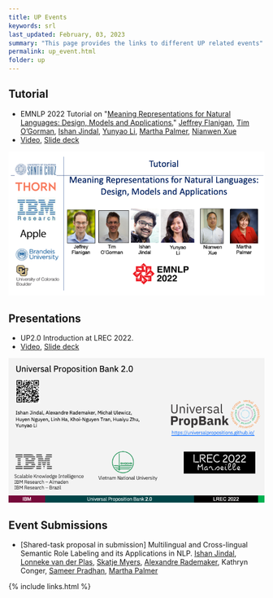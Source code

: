 ```yaml
---
title: UP Events
keywords: srl
last_updated: February, 03, 2023
summary: "This page provides the links to different UP related events"
permalink: up_event.html
folder: up
---
```




## Tutorial
- EMNLP 2022 Tutorial on "[Meaning Representations for Natural Languages: Design, Models and Applications.](https://aclanthology.org/2022.emnlp-tutorials.1/)" [Jeffrey Flanigan](https://jflanigan.github.io/), [Tim O’Gorman](https://timjogorman.github.io/), [Ishan Jindal](https://ijindal.github.io/), [Yunyao Li](https://yunyaoli.github.io/),  [Martha Palmer](https://www.colorado.edu/faculty/palmer-martha), [Nianwen Xue](https://www.cs.brandeis.edu/~xuen/)
- [Video](https://underline.io/events/342/posters/12864/poster/67463-meaning-representations-for-natural-languages-design-models-and-applications), [Slide deck](https://drive.google.com/file/d/1LS6q5VRsERD7nWX4vlQVmoz0ksfAWPL7/view?usp=sharing)

<p align="center">
   <img src="https://github.com/UniversalPropositions/universalpropositions.github.io/blob/main/pdf/2020_EMNLP_T1_Meaning_Representations_for_Natural_Languages.png" alt="[emnlpT1]"/>
</p>

## Presentations

- UP2.0 Introduction at LREC 2022. 
- [Video](https://s3.eu-west-2.wasabisys.com/lrec2022/sessions/1089.mp4), [Slide deck](https://github.com/UniversalPropositions/universalpropositions.github.io/blob/main/pdf/2022_06_20_UP2.0.pdf)
<p align="center">
   <img src="https://github.com/UniversalPropositions/universalpropositions.github.io/blob/main/pdf/2022_06_20_UP2.0.png" alt="[up20]"/>
</p>


## Event Submissions
- [Shared-task proposal in submission] Multilingual and Cross-lingual Semantic Role Labeling and its Applications in NLP. [Ishan Jindal](https://ijindal.github.io/), [Lonneke van der Plas](https://sites.google.com/site/lonnekenlp/), [Skatje Myers](http://ska.tjemye.rs/), [Alexandre Rademaker](https://arademaker.github.io/), Kathryn Conger, [Sameer Pradhan](https://cemantix.org/), [Martha Palmer](https://www.colorado.edu/faculty/palmer-martha)



{% include links.html %}
